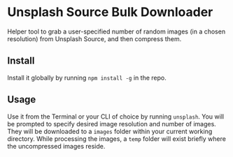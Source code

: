 # Unsplash Source Bulk Downloader

Helper tool to grab a user-specified number of random images (in a chosen resolution) from Unsplash Source, and then compress them.

## Install

Install it globally by running `npm install -g` in the repo.

## Usage

Use it from the Terminal or your CLI of choice by running `unsplash`. You will be prompted to specify desired image resolution and number of images. They will be downloaded to a `images` folder within your current working directory. While processing the images, a `temp` folder will exist briefly where the uncompressed images reside.
